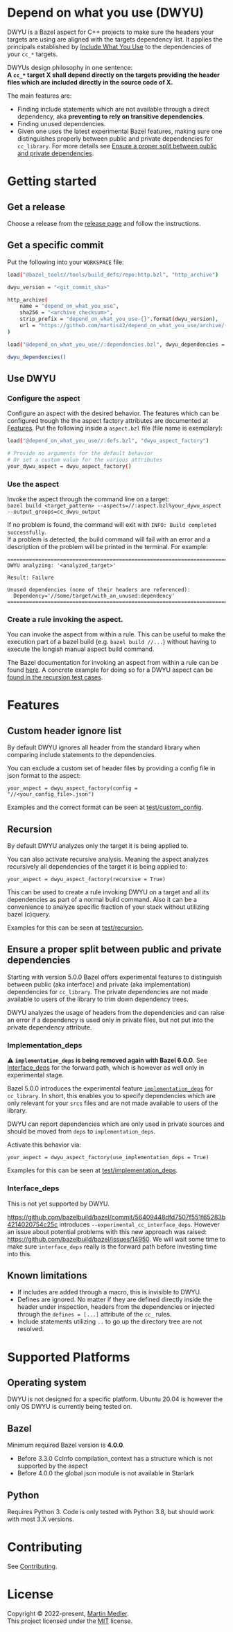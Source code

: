 # Depend on what you use (DWYU)

DWYU is a Bazel aspect for C++ projects to make sure the headers your targets are using are aligned with the targets dependency list.
It applies the principals established by [Include What You Use](https://github.com/include-what-you-use/include-what-you-use)
to the dependencies of your `cc_*` targets.

DWYUs design philosophy in one sentence: \
**A `cc_*` target X shall depend directly on the targets providing the header files which are included directly in the source code of X.**

The main features are:
* Finding include statements which are not available through a direct dependency, aka **preventing to rely on transitive dependencies**.
* Finding unused dependencies.
* Given one uses the latest experimental Bazel features, making sure one distinguishes properly between public and private dependencies for `cc_library`.
  For more details see [Ensure a proper split between public and private dependencies](#Ensure-a-proper-split-between-public-and-private-dependencies).

# Getting started

## Get a release

Choose a release from the [release page](https://github.com/martis42/depend_on_what_you_use/releases) and follow the instructions.

## Get a specific commit

Put the following into your `WORKSPACE` file:
```sh
load("@bazel_tools//tools/build_defs/repo:http.bzl", "http_archive")

dwyu_version = "<git_commit_sha>"

http_archive(
    name = "depend_on_what_you_use",
    sha256 = "<archive_checksum>",
    strip_prefix = "depend_on_what_you_use-{}".format(dwyu_version),
    url = "https://github.com/martis42/depend_on_what_you_use/archive/{}.zip".format(dwyu_version),
)

load("@depend_on_what_you_use//:dependencies.bzl", dwyu_dependencies = "public_dependencies")

dwyu_dependencies()
```

## Use DWYU

### Configure the aspect

Configure an aspect with the desired behavior.
The features which can be configured trough the the aspect factory attributes are documented at [Features](#features).
Put the following inside a `aspect.bzl` file (file name is exemplary):
```sh
load("@depend_on_what_you_use//:defs.bzl", "dwyu_aspect_factory")

# Provide no arguments for the default behavior
# Or set a custom value for the various attributes
your_dywu_aspect = dwyu_aspect_factory()
```

### Use the aspect

Invoke the aspect through the command line on a target: \
`bazel build <target_pattern> --aspects=//:aspect.bzl%your_dywu_aspect --output_groups=cc_dwyu_output`

If no problem is found, the command will exit with `INFO: Build completed successfully`. \
If a problem is detected, the build command will fail with an error and a description of the problem will be printed in the terminal.
For example:
```
================================================================================
DWYU analyzing: '<analyzed_target>'

Result: Failure

Unused dependencies (none of their headers are referenced):
  Dependency='//some/target/with_an_unused:dependency'
===============================================================================
```

### Create a rule invoking the aspect.

You can invoke the aspect from within a rule.
This can be useful to make the execution part of a bazel build (e.g. `bazel build //...`) without having to execute the longish manual aspect build command.

The Bazel documentation for invoking an aspect from within a rule can be found [here](https://bazel.build/rules/aspects#invoking_the_aspect_from_a_rule).
A concrete example for doing so for a DWYU aspect can be [found in the recursion test cases](test/recursion/rule.bzl).

# Features

## Custom header ignore list

By default DWYU ignores all header from the standard library when comparing include statements to the dependencies.

You can exclude a custom set of header files by providing a config file in json format to the aspect:
```
your_aspect = dwyu_aspect_factory(config = "//<your_config_file>.json")
```

Examples and the correct format can be seen at [test/custom_config](test/custom_config).

## Recursion

By default DWYU analyzes only the target it is being applied to.

You can also activate recursive analysis. Meaning the aspect analyzes recursively all dependencies of the target it is being
applied to:
```
your_aspect = dwyu_aspect_factory(recursive = True)
```

This can be used to create a rule invoking DWYU on a target and all its dependencies as part of a normal build command.
Also it can be a convenience to analyze specific fraction of your stack without utilizing bazel (c)query.

Examples for this can be seen at [test/recursion](test/recursion).

## Ensure a proper split between public and private dependencies

Starting with version 5.0.0 Bazel offers experimental features to distinguish between public (aka interface) and
private (aka implementation) dependencies for `cc_library`.
The private dependencies are not made available to users of the library to trim down dependency trees.

DWYU analyzes the usage of headers from the dependencies and can raise an error if a dependency is used only in
private files, but not put into the private dependency attribute.

### Implementation_deps

:warning: **`implementation_deps` is being removed again with Bazel 6.0.0**.
See [Interface_deps](#Interface_deps) for the forward path, which is however as well only in experimental stage.

Bazel 5.0.0 introduces the experimental feature [`implementation_deps`](https://docs.bazel.build/versions/main/be/c-cpp.html#cc_library.implementation_deps)
for `cc_library`. In short, this enables you to specify dependencies which are only relevant for your `srcs` files and
are not made available to users of the library.

DWYU can report dependencies which are only used in private sources and should be moved from `deps` to `implementation_deps`.

Activate this behavior via:
```
your_aspect = dwyu_aspect_factory(use_implementation_deps = True)
```

Examples for this can be seen at [test/implementation_deps](test/implementation_deps).

### Interface_deps

This is not yet supported by DWYU.

https://github.com/bazelbuild/bazel/commit/56409448dfd7507f551f65283b4214020754c25c introduces `--experimental_cc_interface_deps`.
However an issue about potential problems with this new approach was raised: https://github.com/bazelbuild/bazel/issues/14950.
We will wait some time to make sure `interface_deps` really is the forward path before investing time into this.

## Known limitations

* If includes are added through a macro, this is invisible to DWYU.
* Defines are ignored.
  No matter if they are defined directly inside the header under inspection, headers from the dependencies or injected through the `defines = [...]` attribute of the `cc_` rules.
* Include statements utilizing `..` to go up the directory tree are not resolved.

# Supported Platforms

## Operating system

DWYU is not designed for a specific platform.
Ubuntu 20.04 is however the only OS DWYU is currently being tested on.

## Bazel

Minimum required Bazel version is **4.0.0**.
* Before 3.3.0 CcInfo compilation_context has a structure which is not supported by the aspect
* Before 4.0.0 the global json module is not available in Starlark

## Python

Requires Python 3. Code is only tested with Python 3.8, but should work with most 3.X versions.

# Contributing

See [Contributing](CONTRIBUTING.md).

# License

Copyright © 2022-present, [Martin Medler](https://github.com/martis42). \
This project licensed under the [MIT](https://opensource.org/licenses/MIT) license.
